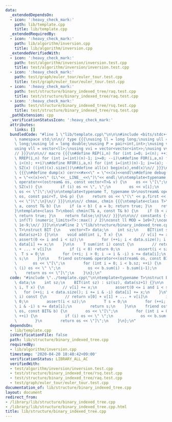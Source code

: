 ```yaml
---
data:
  _extendedDependsOn:
  - icon: ':heavy_check_mark:'
    path: lib/template.cpp
    title: lib/template.cpp
  _extendedRequiredBy:
  - icon: ':heavy_check_mark:'
    path: lib/algorithm/inversion.cpp
    title: lib/algorithm/inversion.cpp
  _extendedVerifiedWith:
  - icon: ':heavy_check_mark:'
    path: test/algorithm/inversion/inversion.test.cpp
    title: test/algorithm/inversion/inversion.test.cpp
  - icon: ':heavy_check_mark:'
    path: test/graph/euler_tour/euler_tour.test.cpp
    title: test/graph/euler_tour/euler_tour.test.cpp
  - icon: ':heavy_check_mark:'
    path: test/structure/binary_indexed_tree/raq.test.cpp
    title: test/structure/binary_indexed_tree/raq.test.cpp
  - icon: ':heavy_check_mark:'
    path: test/structure/binary_indexed_tree/rsq.test.cpp
    title: test/structure/binary_indexed_tree/rsq.test.cpp
  _pathExtension: cpp
  _verificationStatusIcon: ':heavy_check_mark:'
  attributes:
    links: []
  bundledCode: "#line 1 \"lib/template.cpp\"\n\n\n#include <bits/stdc++.h>\nusing\
    \ namespace std;\n\n// type {{{\nusing ll = long long;\nusing ull = unsigned long\
    \ long;\nusing ld = long double;\nusing P = pair<int,int>;\nusing vi = vector<int>;\n\
    using vll = vector<ll>;\nusing vvi = vector<vector<int>>;\nusing vvll = vector<vector<ll>>;\n\
    // }}}\n\n\n// macro {{{\n#define REP(i,n) for (int i=0; i<(n); ++i)\n#define\
    \ RREP(i,n) for (int i=(int)(n)-1; i>=0; --i)\n#define FOR(i,a,n) for (int i=(a);\
    \ i<(n); ++i)\n#define RFOR(i,a,n) for (int i=(int)(n)-1; i>=(a); --i)\n\n#define\
    \ SZ(x) ((int)(x).size())\n#define all(x) begin(x),end(x)\n// }}}\n\n\n// debug\
    \ {{{\n#define dump(x) cerr<<#x<<\" = \"<<(x)<<endl\n#define debug(x) cerr<<#x<<\"\
    \ = \"<<(x)<<\" (L\"<<__LINE__<<\")\"<< endl;\n\ntemplate<typename T>\nostream&\
    \ operator<<(ostream& os, const vector<T>& v) {\n    os << \"[\";\n    REP (i,\
    \ SZ(v)) {\n        if (i) os << \", \";\n        os << v[i];\n    }\n    return\
    \ os << \"]\";\n}\n\ntemplate<typename T, typename U>\nostream& operator<<(ostream&\
    \ os, const pair<T, U>& p) {\n    return os << \"(\" << p.first << \" \" << p.second\
    \ << \")\";\n}\n// }}}\n\n\n// chmax, chmin {{{\ntemplate<class T>\nbool chmax(T&\
    \ a, const T& b) {\n    if (a < b) { a = b; return true; }\n    return false;\n\
    }\ntemplate<class T>\nbool chmin(T& a, const T& b) {\n    if (b < a) { a = b;\
    \ return true; }\n    return false;\n}\n// }}}\n\n\n// constants {{{\n#define\
    \ inf(T) (numeric_limits<T>::max() / 2)\nconst ll MOD = 1e9+7;\nconst ld EPS =\
    \ 1e-9;\n// }}}\n\n\n#line 2 \"lib/structure/binary_indexed_tree.cpp\"\n\ntemplate<typename\
    \ T>\nstruct BIT {\n    vector<T> data;\n    int sz;\n    BIT(int sz) : sz(sz),\
    \ data(sz+1) {}\n\n    void add(int i, T x) {\n        // v[i] += x;\n       \
    \ assert(0 <= i and i < sz);\n        for (++i; i < data.size(); i += i & -i)\
    \ data[i] += x;\n    }\n\n    T sum(int i) const {\n        // return v[0] + v[1]\
    \ + ... + v[i]\n        if (i < 0) return 0;\n        assert(i < sz);\n      \
    \  T s = 0;\n        for (++i; i > 0; i -= i & -i) s += data[i];\n        return\
    \ s;\n    }\n\n    friend ostream& operator<<(ostream& os, const BIT& b) {\n \
    \       os << \"[\";\n        for (int i = 0; i < b.sz; ++i) {\n            if\
    \ (i) os << \" \";\n            os << b.sum(i) - b.sum(i-1);\n        }\n    \
    \    return os << \"]\";\n    }\n};\n"
  code: "#include \"../template.cpp\"\n\ntemplate<typename T>\nstruct BIT {\n    vector<T>\
    \ data;\n    int sz;\n    BIT(int sz) : sz(sz), data(sz+1) {}\n\n    void add(int\
    \ i, T x) {\n        // v[i] += x;\n        assert(0 <= i and i < sz);\n     \
    \   for (++i; i < data.size(); i += i & -i) data[i] += x;\n    }\n\n    T sum(int\
    \ i) const {\n        // return v[0] + v[1] + ... + v[i]\n        if (i < 0) return\
    \ 0;\n        assert(i < sz);\n        T s = 0;\n        for (++i; i > 0; i -=\
    \ i & -i) s += data[i];\n        return s;\n    }\n\n    friend ostream& operator<<(ostream&\
    \ os, const BIT& b) {\n        os << \"[\";\n        for (int i = 0; i < b.sz;\
    \ ++i) {\n            if (i) os << \" \";\n            os << b.sum(i) - b.sum(i-1);\n\
    \        }\n        return os << \"]\";\n    }\n};\n"
  dependsOn:
  - lib/template.cpp
  isVerificationFile: false
  path: lib/structure/binary_indexed_tree.cpp
  requiredBy:
  - lib/algorithm/inversion.cpp
  timestamp: '2020-04-20 18:48:42+09:00'
  verificationStatus: LIBRARY_ALL_AC
  verifiedWith:
  - test/algorithm/inversion/inversion.test.cpp
  - test/structure/binary_indexed_tree/rsq.test.cpp
  - test/structure/binary_indexed_tree/raq.test.cpp
  - test/graph/euler_tour/euler_tour.test.cpp
documentation_of: lib/structure/binary_indexed_tree.cpp
layout: document
redirect_from:
- /library/lib/structure/binary_indexed_tree.cpp
- /library/lib/structure/binary_indexed_tree.cpp.html
title: lib/structure/binary_indexed_tree.cpp
---
```

